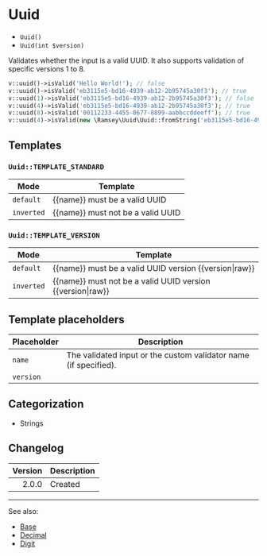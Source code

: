 # Uuid

- `Uuid()`
- `Uuid(int $version)`

Validates whether the input is a valid UUID. It also supports validation of
specific versions 1 to 8.

```php
v::uuid()->isValid('Hello World!'); // false
v::uuid()->isValid('eb3115e5-bd16-4939-ab12-2b95745a30f3'); // true
v::uuid(1)->isValid('eb3115e5-bd16-4939-ab12-2b95745a30f3'); // false
v::uuid(4)->isValid('eb3115e5-bd16-4939-ab12-2b95745a30f3'); // true
v::uuid(8)->isValid('00112233-4455-8677-8899-aabbccddeeff'); // true
v::uuid(4)->isValid(new \Ramsey\Uuid\Uuid::fromString('eb3115e5-bd16-4939-ab12-2b95745a30f3')); // true
```

## Templates

### `Uuid::TEMPLATE_STANDARD`

| Mode       | Template                          |
|------------|-----------------------------------|
| `default`  | {{name}} must be a valid UUID     |
| `inverted` | {{name}} must not be a valid UUID |

### `Uuid::TEMPLATE_VERSION`

| Mode       | Template                                                       |
|------------|----------------------------------------------------------------|
| `default`  | {{name}} must be a valid UUID version {{version&#124;raw}}     |
| `inverted` | {{name}} must not be a valid UUID version {{version&#124;raw}} |

## Template placeholders

| Placeholder | Description                                                      |
|-------------|------------------------------------------------------------------|
| `name`      | The validated input or the custom validator name (if specified). |
| `version`   |                                                                  |

## Categorization

- Strings

## Changelog

| Version | Description |
|--------:|-------------|
|   2.0.0 | Created     |

***
See also:

- [Base](Base.md)
- [Decimal](Decimal.md)
- [Digit](Digit.md)
